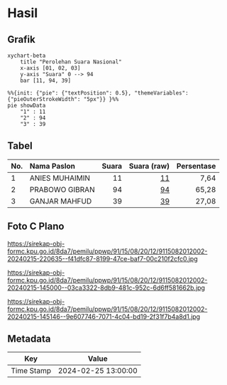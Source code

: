 # Hasil

## Grafik

```mermaid
xychart-beta
    title "Perolehan Suara Nasional"
    x-axis [01, 02, 03]
    y-axis "Suara" 0 --> 94
    bar [11, 94, 39]
```

```mermaid
%%{init: {"pie": {"textPosition": 0.5}, "themeVariables": {"pieOuterStrokeWidth": "5px"}} }%%
pie showData
    "1" : 11
    "2" : 94
    "3" : 39
```

## Tabel

| No. | Nama Paslon    | Suara | Suara (raw) | Persentase |
|:--- |:-------------- | -----:| -----------:| ----------:|
| 1   | ANIES MUHAIMIN | 11    | [11][p-1]   | 7,64       |
| 2   | PRABOWO GIBRAN | 94    | [94][p-2]   | 65,28      |
| 3   | GANJAR MAHFUD  | 39    | [39][p-3]   | 27,08      |


[p-1]: https://github.com/gigit-pemilu/pemilu-2024/blob/main/pilpres/hitung-suara/sub/91-papua/sub/15-waropen/sub/08-urei-faisei/sub/2012-ronggaiwa/sub/002-tps/sub/paslon-1.txt
[p-2]: https://github.com/gigit-pemilu/pemilu-2024/blob/main/pilpres/hitung-suara/sub/91-papua/sub/15-waropen/sub/08-urei-faisei/sub/2012-ronggaiwa/sub/002-tps/sub/paslon-2.txt
[p-3]: https://github.com/gigit-pemilu/pemilu-2024/blob/main/pilpres/hitung-suara/sub/91-papua/sub/15-waropen/sub/08-urei-faisei/sub/2012-ronggaiwa/sub/002-tps/sub/paslon-3.txt

## Foto C Plano

https://sirekap-obj-formc.kpu.go.id/8da7/pemilu/ppwp/91/15/08/20/12/9115082012002-20240215-220635--f41dfc87-8199-47ce-baf7-00c210f2cfc0.jpg

https://sirekap-obj-formc.kpu.go.id/8da7/pemilu/ppwp/91/15/08/20/12/9115082012002-20240215-145000--03ca3322-8db9-481c-952c-6d6ff581662b.jpg

https://sirekap-obj-formc.kpu.go.id/8da7/pemilu/ppwp/91/15/08/20/12/9115082012002-20240215-145146--9e607746-7071-4c04-bd19-2f31f7b4a8d1.jpg


## Metadata

| Key        | Value               |
| ---------- | ------------------- |
| Time Stamp | 2024-02-25 13:00:00 |




